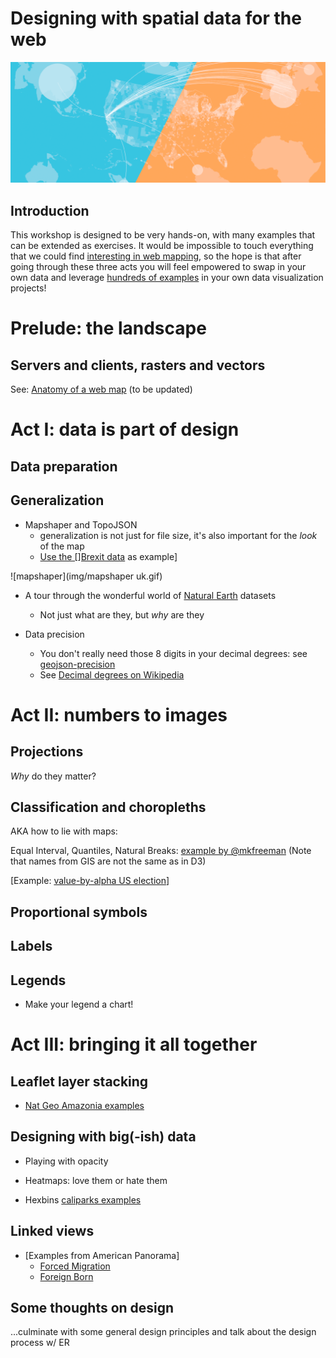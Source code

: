 # Designing with spatial data for the web

![Designing with spatial data](img/header.png)

## Introduction

This workshop is designed to be very hands-on, with many examples that can be
extended as exercises. It would be impossible to touch everything that we could
find [interesting in web mapping](https://hi.stamen.com/an-ode-to-d3-js-projections-9d6477d6da0b#.1hr10rltk),
so the hope is that after going through these three acts you will feel empowered
to swap in your own data and leverage [hundreds of examples](http://blockbuilder.org/search#api=d3.geo.path) in your own data visualization projects!

# Prelude: the landscape

## Servers and clients, rasters and vectors

See: [Anatomy of a web map](http://maptime.io/anatomy-of-a-web-map/) (to be updated)

# Act I: data is part of design

## Data preparation

## Generalization

* Mapshaper and TopoJSON
  * generalization is not just for file size, it's also important for the _look_ of the map
  * [Use the []Brexit data](http://bl.ocks.org/almccon/7257fe68b3bfa4199e154016d983cddc) as example]

![mapshaper](img/mapshaper uk.gif)

* A tour through the wonderful world of [Natural Earth](http://www.naturalearthdata.com/) datasets
  * Not just what are they, but _why_ are they

* Data precision
  * You don't really need those 8 digits in your decimal degrees: see [geojson-precision](https://www.npmjs.com/package/geojson-precision)
  * See [Decimal degrees on Wikipedia](https://en.wikipedia.org/wiki/Decimal_degrees)

# Act II: numbers to images

## Projections

_Why_ do they matter?

## Classification and choropleths

AKA how to lie with maps:

Equal Interval, Quantiles, Natural Breaks: [example by @mkfreeman](http://bl.ocks.org/mkfreeman/raw/01c5c8464a1f837c6c137e079c9218d0/)
(Note that names from GIS are not the same as in D3)

[Example: [value-by-alpha US election](http://bl.ocks.org/almccon/cb30a0f6bdfa2aa5b15f8022b82bc8b1)]

## Proportional symbols

## Labels

## Legends

* Make your legend a chart!

# Act III: bringing it all together

## Leaflet layer stacking

* [Nat Geo Amazonia examples](https://hi.stamen.com/exploring-the-amazon-with-code-and-data-5750afec6ef2)

## Designing with big(-ish) data

* Playing with opacity

* Heatmaps: love them or hate them

* Hexbins [caliparks examples](https://stamen.cartodb.com/u/stamen-org/viz/9499c9a6-80cd-11e4-9e9b-f23c91504230/public_map)

## Linked views

* [Examples from American Panorama]
  * [Forced Migration](http://dsl.richmond.edu/panorama/forcedmigration)
  * [Foreign Born](http://dsl.richmond.edu/panorama/foreignborn)

## Some thoughts on design
...culminate with some general design principles and talk about the design process w/ ER
